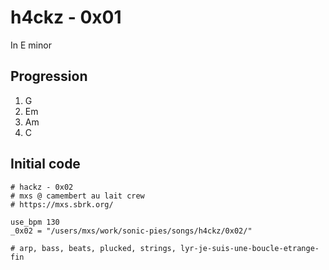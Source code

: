# h4ckz - 0x01

In E minor

## Progression

1. G
1. Em
1. Am
1. C

## Initial code

```
# hackz - 0x02
# mxs @ camembert au lait crew
# https://mxs.sbrk.org/

use_bpm 130
_0x02 = "/users/mxs/work/sonic-pies/songs/h4ckz/0x02/"

# arp, bass, beats, plucked, strings, lyr-je-suis-une-boucle-etrange-fin

```
